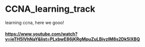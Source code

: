 # CCNA_learning_track
learning ccna, here we gooo!


#### https://www.youtube.com/watch?v=ieTH5lVhNaY&list=PLxbwE86jKRgMpuZuLBivzlM8s2Dk5lXBQ
